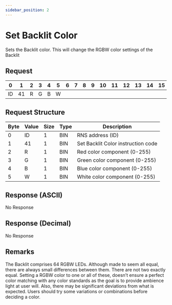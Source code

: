 ```yaml
---
sidebar_position: 2
---
```


# Set Backlit Color

Sets the Backlit color. This will change the RGBW color settings of the Backlit

## Request

| 0  | 1  | 2  | 3  | 4  | 5  | 6  | 7  | 8  | 9  | 10 | 11 | 12 | 13 | 14 | 15 | 16 | 17 | 18 | 19 | 20 | 21 | 22 | 23 | 24 | 25 | 26 | 27 | 28 | 29 | 30 | 31 |
|----|----|----|----|----|----|----|----|----|----|----|----|----|----|----|----|----|----|----|----|----|----|----|----|----|----|----|----|----|----|----|----|
| ID | 41 |  R  | G | B   | W   |     |    |    |    |    |    |    |    |    |    |    |    |    |    |    |    |    |    |    |    |    |    |    |    |    |  |

## Request Structure

| Byte | Value | Size | Type | Description                                 |
|------|-------|------|------|---------------------------------------------|
| 0    | ID    | 1    | BIN  | RNS address (ID)                           |
| 1    | 41    | 1    | BIN  | Set Backlit Color instruction code         |
| 2    | R     | 1    | BIN  | Red color component (0-255)                |
| 3    | G     | 1    | BIN  | Green color component (0-255)              |
| 4    | B     | 1    | BIN  | Blue color component (0-255)               |
| 5    | W     | 1    | BIN  | White color component (0-255)              |

## Response (ASCII)

No Response

## Response (Decimal)

No Response

## Remarks

The Backlit comprises 64 RGBW LEDs. Although made to seem all equal, there are always small
differences between them. There are not two exactly equal. Setting a RGBW color to one or all of
these, doesn’t ensure a perfect color matching with any color standards as the goal is to provide
ambience light at user will. Also, there may be significant deviations from what is expected. Users
should try some variations or combinations before deciding a color.